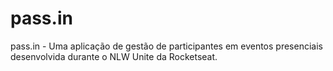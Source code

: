# pass.in
pass.in - Uma aplicação de gestão de participantes em eventos presenciais desenvolvida durante o NLW Unite da Rocketseat.
